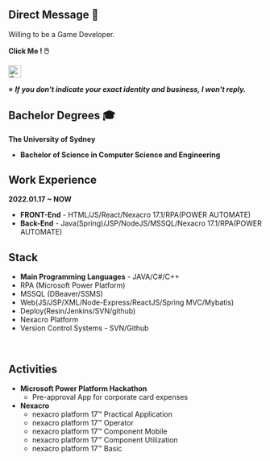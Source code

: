 ## Direct Message :speech_balloon:

Willing to be a Game Developer.

**Click Me ! :computer_mouse:**　

<a href="https://github.com/syoo5953/Unity_Games">
<img alt="Sungkk Yoo|Game Repo Link" width="25px" src="https://cdn.icon-icons.com/icons2/2348/PNG/512/link_icon_142996.png" /></a>

<br />


※ ***If you don't indicate your exact identity and business, I won't reply.***

## Bachelor Degrees :mortar_board:
**The University of Sydney**
- **Bachelor of Science in Computer Science and Engineering**

## Work Experience
**2022.01.17 ~ NOW**
- **FRONT-End** - HTML/JS/React/Nexacro 17.1/RPA(POWER AUTOMATE)
- **Back-End**  - Java(Spring)/JSP/NodeJS/MSSQL/Nexacro 17.1/RPA(POWER AUTOMATE)

## Stack
- **Main Programming Languages** - JAVA/C#/C++
- RPA (Microsoft Power Platform)
- MSSQL (DBeaver/SSMS)
- Web(JS/JSP/XML/Node-Express/ReactJS/Spring MVC/Mybatis)
- Deploy(Resin/Jenkins/SVN/github)
- Nexacro Platform
- Version Control Systems - SVN/Github

<br />

## Activities
- **Microsoft Power Platform Hackathon**
  - Pre-approval App for corporate card expenses
- **Nexacro**
   - nexacro platform 17™ Practical Application
   - nexacro platform 17™ Operator
   - nexacro platform 17™ Component Mobile
   - nexacro platform 17™ Component Utilization
   - nexacro platform 17™ Basic
